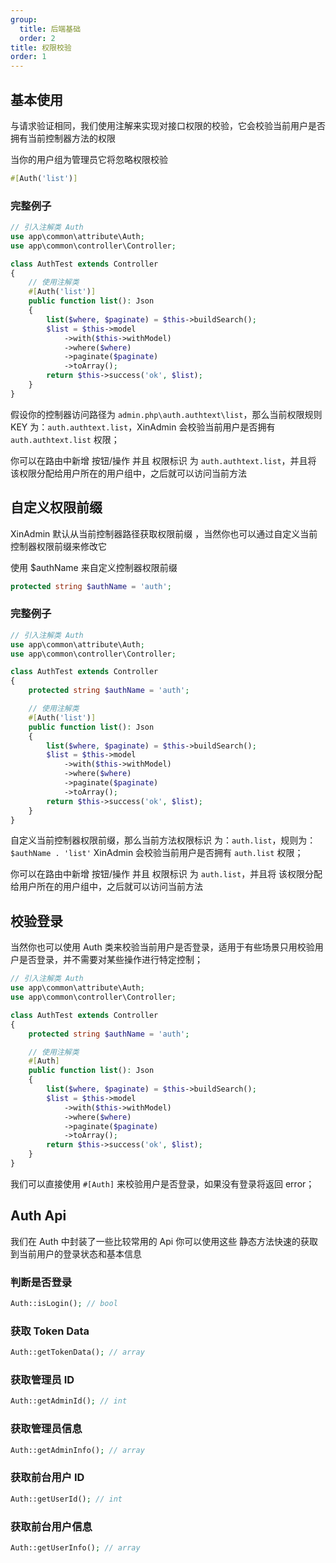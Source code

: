```yaml
---
group:
  title: 后端基础
  order: 2
title: 权限校验
order: 1
---
```


## 基本使用

与请求验证相同，我们使用注解来实现对接口权限的校验，它会校验当前用户是否拥有当前控制器方法的权限

<Alert>
当你的用户组为管理员它将忽略权限校验
</Alert>

```php
#[Auth('list')]
```

### 完整例子

```php {8} | pure
// 引入注解类 Auth
use app\common\attribute\Auth;
use app\common\controller\Controller;

class AuthTest extends Controller
{
    // 使用注解类
    #[Auth('list')]
    public function list(): Json
    {
        list($where, $paginate) = $this->buildSearch();
        $list = $this->model
            ->with($this->withModel)
            ->where($where)
            ->paginate($paginate)
            ->toArray();
        return $this->success('ok', $list);
    }
}

```

假设你的控制器访问路径为 `admin.php\auth.authtext\list`，那么当前权限规则 KEY 为：`auth.authtext.list`，XinAdmin 会校验当前用户是否拥有 `auth.authtext.list` 权限；

你可以在路由中新增 按钮/操作 并且 权限标识 为 `auth.authtext.list`，并且将 该权限分配给用户所在的用户组中，之后就可以访问当前方法

## 自定义权限前缀

XinAdmin 默认从当前控制器路径获取权限前缀 ，当然你也可以通过自定义当前控制器权限前缀来修改它

使用 $authName 来自定义控制器权限前缀

```php
protected string $authName = 'auth';
```

### 完整例子

```php {7} | pure
// 引入注解类 Auth
use app\common\attribute\Auth;
use app\common\controller\Controller;

class AuthTest extends Controller
{
    protected string $authName = 'auth';

    // 使用注解类
    #[Auth('list')]
    public function list(): Json
    {
        list($where, $paginate) = $this->buildSearch();
        $list = $this->model
            ->with($this->withModel)
            ->where($where)
            ->paginate($paginate)
            ->toArray();
        return $this->success('ok', $list);
    }
}

```

自定义当前控制器权限前缀，那么当前方法权限标识 为：`auth.list`，规则为：`$authName . 'list'` XinAdmin 会校验当前用户是否拥有 `auth.list` 权限；

你可以在路由中新增 按钮/操作 并且 权限标识 为 `auth.list`，并且将 该权限分配给用户所在的用户组中，之后就可以访问当前方法

## 校验登录

当然你也可以使用 Auth 类来校验当前用户是否登录，适用于有些场景只用校验用户是否登录，并不需要对某些操作进行特定控制；

```php {10} | pure
// 引入注解类 Auth
use app\common\attribute\Auth;
use app\common\controller\Controller;

class AuthTest extends Controller
{
    protected string $authName = 'auth';

    // 使用注解类
    #[Auth]
    public function list(): Json
    {
        list($where, $paginate) = $this->buildSearch();
        $list = $this->model
            ->with($this->withModel)
            ->where($where)
            ->paginate($paginate)
            ->toArray();
        return $this->success('ok', $list);
    }
}

```

我们可以直接使用 `#[Auth]` 来校验用户是否登录，如果没有登录将返回 error；

## Auth Api

我们在 Auth 中封装了一些比较常用的 Api 你可以使用这些 静态方法快速的获取到当前用户的登录状态和基本信息

### 判断是否登录

```php
Auth::isLogin(); // bool
```

### 获取 Token Data

```php
Auth::getTokenData(); // array
```

### 获取管理员 ID

```php
Auth::getAdminId(); // int
```

### 获取管理员信息

```php
Auth::getAdminInfo(); // array
```

### 获取前台用户 ID

```php
Auth::getUserId(); // int
```

### 获取前台用户信息

```php
Auth::getUserInfo(); // array
```
